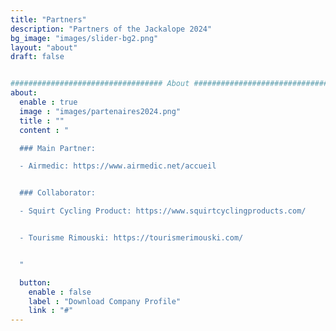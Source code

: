 ```yaml
---
title: "Partners"
description: "Partners of the Jackalope 2024"
bg_image: "images/slider-bg2.png"
layout: "about"
draft: false


################################## About #####################################
about:
  enable : true
  image : "images/partenaires2024.png"
  title : ""
  content : "

  ### Main Partner:

  - Airmedic: https://www.airmedic.net/accueil


  ### Collaborator:

  - Squirt Cycling Product: https://www.squirtcyclingproducts.com/


  - Tourisme Rimouski: https://tourismerimouski.com/


  "

  button:
    enable : false
    label : "Download Company Profile"
    link : "#"
---
```

